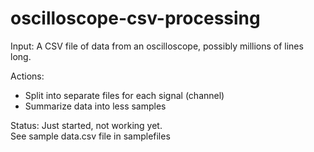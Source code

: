 # oscilloscope-csv-processing

Input: A CSV file of data from an oscilloscope, possibly millions of lines long.

Actions:
- Split into separate files for each signal (channel)
- Summarize data into less samples

Status: Just started, not working yet.    
See sample data.csv file in samplefiles    
